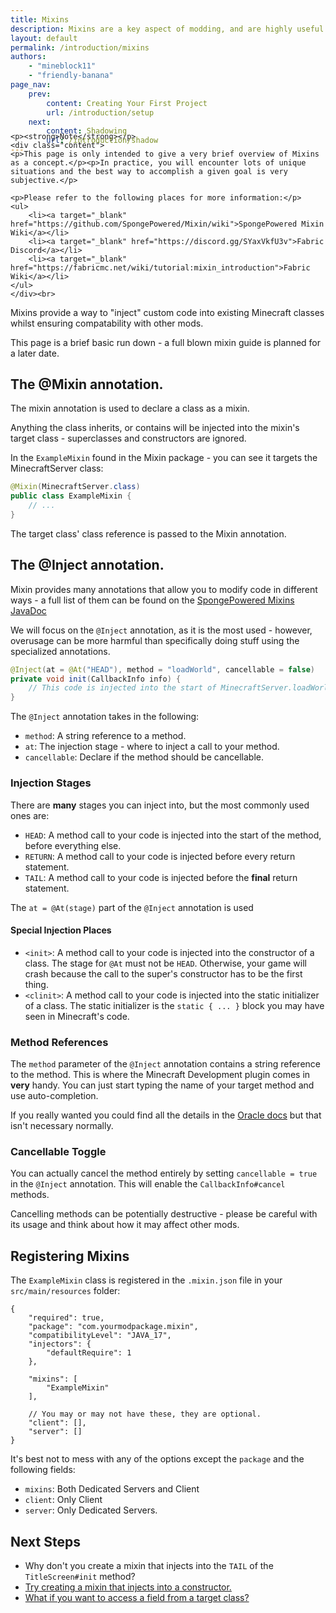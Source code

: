 ```yaml
---
title: Mixins
description: Mixins are a key aspect of modding, and are highly useful once mastered.
layout: default
permalink: /introduction/mixins
authors:
    - "mineblock11"
    - "friendly-banana"
page_nav:
    prev:
        content: Creating Your First Project
        url: /introduction/setup
    next:
        content: Shadowing
        url: /introduction/shadow
---
```


<div class="callout callout--danger" style="margin-top: -10%;">

    <p><strong>Note</strong></p>
    <div class="content">
    <p>This page is only intended to give a very brief overview of Mixins as a concept.</p><p>In practice, you will encounter lots of unique situations and the best way to accomplish a given goal is very subjective.</p>

    <p>Please refer to the following places for more information:</p>
    <ul>
        <li><a target="_blank" href="https://github.com/SpongePowered/Mixin/wiki">SpongePowered Mixin Wiki</a></li>
        <li><a target="_blank" href="https://discord.gg/SYaxVkfU3v">Fabric Discord</a></li>
        <li><a target="_blank" href="https://fabricmc.net/wiki/tutorial:mixin_introduction">Fabric Wiki</a></li>
    </ul>
    </div><br>

</div>

Mixins provide a way to "inject" custom code into existing Minecraft classes whilst ensuring compatability with other mods.

This page is a brief basic run down - a full blown mixin guide is planned for a later date.

## The @Mixin annotation.

The mixin annotation is used to declare a class as a mixin. 

Anything the class inherits, or contains will be injected into the mixin's target class - superclasses and constructors are ignored.

In the `ExampleMixin` found in the Mixin package - you can see it targets the MinecraftServer class:

```java
@Mixin(MinecraftServer.class)
public class ExampleMixin {
	// ...
}
```

The target class' class reference is passed to the Mixin annotation.

## The @Inject annotation.

Mixin provides many annotations that allow you to modify code in different ways - a full list of them can be found on the [SpongePowered Mixins JavaDoc](https://jenkins.liteloader.com/job/Mixin/javadoc/overview-summary.html)

We will focus on the `@Inject` annotation, as it is the most used - however, overusage can be more harmful than specifically doing stuff using the specialized annotations.

```java
@Inject(at = @At("HEAD"), method = "loadWorld", cancellable = false)
private void init(CallbackInfo info) {
	// This code is injected into the start of MinecraftServer.loadWorld()V
}
```

The `@Inject` annotation takes in the following:

- `method`: A string reference to a method.
- `at`: The injection stage - where to inject a call to your method.
- `cancellable`: Declare if the method should be cancellable.

### Injection Stages

There are **many** stages you can inject into, but the most commonly used ones are:

-   `HEAD`: A method call to your code is injected into the start of the method, before everything else.
-   `RETURN`: A method call to your code is injected before every return statement.
-   `TAIL`: A method call to your code is injected before the **final** return statement.

The `at = @At(stage)` part of the `@Inject` annotation is used 

#### Special Injection Places

-   `<init>`: A method call to your code is injected into the constructor of a class. The stage for `@At` must not be `HEAD`. Otherwise, your game will crash because the call to the super's constructor has to be the first thing.
-   `<clinit>`: A method call to your code is injected into the static initializer of a class. The static initializer is the `static { ... }` block you may have seen in Minecraft's code.

### Method References

The `method` parameter of the `@Inject` annotation contains a string reference to the method. This is where the Minecraft Development plugin comes in **very** handy. You can just start typing the name of your target method and use auto-completion.

If you really wanted you could find all the details in the [Oracle docs](https://docs.oracle.com/javase/specs/jvms/se17/html/jvms-4.html#jvms-4.3.2) but that isn't necessary normally.

### Cancellable Toggle

You can actually cancel the method entirely by setting `cancellable = true` in the `@Inject` annotation. This will enable the `CallbackInfo#cancel` methods.

Cancelling methods can be potentially destructive - please be careful with its usage and think about how it may affect other mods.

## Registering Mixins

The `ExampleMixin` class is registered in the `.mixin.json` file in your `src/main/resources` folder:

```jsonc
{
    "required": true,
    "package": "com.yourmodpackage.mixin",
    "compatibilityLevel": "JAVA_17",
    "injectors": {
        "defaultRequire": 1
    },

    "mixins": [
        "ExampleMixin"
    ],

    // You may or may not have these, they are optional.
    "client": [],
    "server": []
}
```

It's best not to mess with any of the options except the `package` and the following fields:

- `mixins`: Both Dedicated Servers and Client
- `client`: Only Client
- `server`: Only Dedicated Servers.

## Next Steps

- Why don't you create a mixin that injects into the `TAIL` of the `TitleScreen#init` method?
- [Try creating a mixin that injects into a constructor.](#special-injection-places)
- [What if you want to access a field from a target class?](shadow)